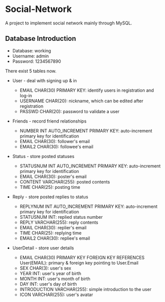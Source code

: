 # Social-Network
A project to implement social network mainly through MySQL.

## Database Introduction
- Database: working
- Username: admin
- Password: 1234567890

There exist 5 tables now.

- User - deal with signing up \& in
	- EMAIL CHAR(30) PRIMARY KEY: identify users in registration and log-in
  - USERNAME CHAR(20): nickname, which can be edited after registration
  - PASSWD CHAR(20): password to validate a user

- Friends - record friend relationships
	- NUMBER INT AUTO_INCREMENT PRIMARY KEY: auto-increment primary key for identification
	- EMAIL CHAR(30): follower's email
	- EMAIL2 CHAR(30): followee's email

- Status - store posted statuses
	- STATUSNUM INT AUTO_INCREMENT PRIMARY KEY: auto-increment primary key for identification
	- EMAIL CHAR(30): poster's email
	- CONTENT VARCHAR(255): posted contents
	- TIME CHAR(25): posting time

- Reply - store posted replies to status
	- REPLYNUM INT AUTO_INCREMENT PRIMARY KEY: auto-increment primary key for identification
	- STATUSNUM INT: replied status number
	- REPLY VARCHAR(255): reply contents
	- EMAIL CHAR(30): replier's email
	- TIME CHAR(25): replying time
	- EMAIL2 CHAR(30): repliee's email

- UserDetail - store user details
	- EMAIL CHAR(30) PRIMARY KEY FOREIGN KEY REFERENCES User(EMAIL): primary & foreign key pointing to User.Email
	- SEX CHAR(3): user's sex
	- YEAR INT: user's year of birth
	- MONTH INT: user's month of birth
	- DAY INT: user's day of birth
	- INTRODUCTION VARCHAR(255): simple introduction to the user
	- ICON VARCHAR(255): user's avatar
